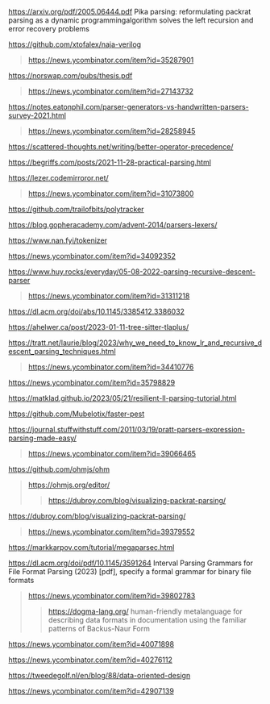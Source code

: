 https://arxiv.org/pdf/2005.06444.pdf Pika parsing: reformulating packrat parsing as a dynamic programmingalgorithm solves the left recursion and error recovery problems

https://github.com/xtofalex/naja-verilog
> https://news.ycombinator.com/item?id=35287901

https://norswap.com/pubs/thesis.pdf
> https://news.ycombinator.com/item?id=27143732

https://notes.eatonphil.com/parser-generators-vs-handwritten-parsers-survey-2021.html
> https://news.ycombinator.com/item?id=28258945

https://scattered-thoughts.net/writing/better-operator-precedence/

https://begriffs.com/posts/2021-11-28-practical-parsing.html

https://lezer.codemirroror.net/
> https://news.ycombinator.com/item?id=31073800

https://github.com/trailofbits/polytracker

https://blog.gopheracademy.com/advent-2014/parsers-lexers/

https://www.nan.fyi/tokenizer

https://news.ycombinator.com/item?id=34092352

https://www.huy.rocks/everyday/05-08-2022-parsing-recursive-descent-parser
> https://news.ycombinator.com/item?id=31311218

https://dl.acm.org/doi/abs/10.1145/3385412.3386032

https://ahelwer.ca/post/2023-01-11-tree-sitter-tlaplus/

https://tratt.net/laurie/blog/2023/why_we_need_to_know_lr_and_recursive_descent_parsing_techniques.html
> https://news.ycombinator.com/item?id=34410776

https://news.ycombinator.com/item?id=35798829

https://matklad.github.io/2023/05/21/resilient-ll-parsing-tutorial.html

https://github.com/Mubelotix/faster-pest

https://journal.stuffwithstuff.com/2011/03/19/pratt-parsers-expression-parsing-made-easy/
> https://news.ycombinator.com/item?id=39066465

https://github.com/ohmjs/ohm
> https://ohmjs.org/editor/
> > https://dubroy.com/blog/visualizing-packrat-parsing/

https://dubroy.com/blog/visualizing-packrat-parsing/
> https://news.ycombinator.com/item?id=39379552

https://markkarpov.com/tutorial/megaparsec.html
>

https://dl.acm.org/doi/pdf/10.1145/3591264 Interval Parsing Grammars for File Format Parsing (2023) [pdf], specify a formal grammar for binary file formats
> https://news.ycombinator.com/item?id=39802783
> > https://dogma-lang.org/ human-friendly metalanguage for describing data formats in documentation using the familiar patterns of Backus-Naur Form

https://news.ycombinator.com/item?id=40071898

https://news.ycombinator.com/item?id=40276112

https://tweedegolf.nl/en/blog/88/data-oriented-design

https://news.ycombinator.com/item?id=42907139